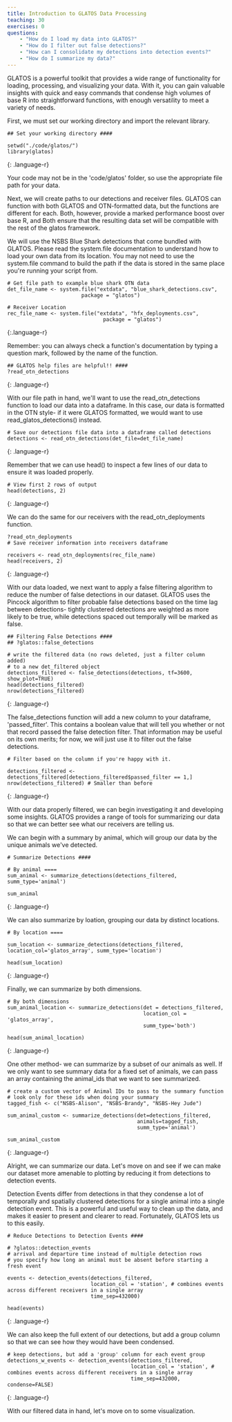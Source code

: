 ```yaml
---
title: Introduction to GLATOS Data Processing
teaching: 30
exercises: 0
questions:
    - "How do I load my data into GLATOS?"
    - "How do I filter out false detections?"
    - "How can I consolidate my detections into detection events?"
    - "How do I summarize my data?"
---
```


GLATOS is a powerful toolkit that provides a wide range of functionality for loading,
processing, and visualizing your data. With it, you can gain valuable insights
with quick and easy commands that condense high volumes of base R into straightforward
functions, with enough versatility to meet a variety of needs.

First, we must set our working directory and import the relevant library.

~~~
## Set your working directory ####

setwd("./code/glatos/")
library(glatos)
~~~
{: .language-r}

Your code may not be in the 'code/glatos' folder, so use the appropriate file path for
your data.

Next, we will create paths to our detections and receiver files. GLATOS can
function with both GLATOS and OTN-formatted data, but the functions are different
for each. Both, however, provide a marked performance boost over base R, and Both
ensure that the resulting data set will be compatible with the rest of the glatos
framework.

We will use the NSBS Blue Shark detections that come bundled with GLATOS. Please
read the system.file documentation to understand how to load your own data from
its location. You may not need to use the system.file command to build the path
if the data is stored in the same place you're running your script from.

~~~
# Get file path to example blue shark OTN data
det_file_name <- system.file("extdata", "blue_shark_detections.csv",
                        package = "glatos")

# Receiver Location
rec_file_name <- system.file("extdata", "hfx_deployments.csv",
                               package = "glatos")
~~~
{:.language-r}


Remember: you can always check a function's documentation by typing a question
mark, followed by the name of the function.
~~~
## GLATOS help files are helpful!! ####
?read_otn_detections
~~~
{: .language-r}

With our file path in hand, we'll want to use the read_otn_detections function
to load our data into a dataframe. In this case, our data is formatted in the OTN
style- if it were GLATOS formatted, we would want to use read_glatos_detections()
instead.

~~~
# Save our detections file data into a dataframe called detections
detections <- read_otn_detections(det_file=det_file_name)
~~~
{: .language-r}


Remember that we can use head() to inspect a few lines of our data to ensure it
was loaded properly.

~~~
# View first 2 rows of output
head(detections, 2)
~~~
{: .language-r}

We can do the same for our receivers with the read_otn_deployments function.

~~~
?read_otn_deployments
# Save receiver information into receivers dataframe

receivers <- read_otn_deployments(rec_file_name)
head(receivers, 2)
~~~
{: .language-r}

With our data loaded, we next want to apply a false filtering algorithm to reduce
the number of false detections in our dataset. GLATOS uses the Pincock algorithm
to filter probable false detections based on the time lag between detections- tightly
clustered detections are weighted as more likely to be true, while detections spaced
out temporally will be marked as false.

~~~
## Filtering False Detections ####
## ?glatos::false_detections

# write the filtered data (no rows deleted, just a filter column added)
# to a new det_filtered object
detections_filtered <- false_detections(detections, tf=3600, show_plot=TRUE)
head(detections_filtered)
nrow(detections_filtered)
~~~
{: .language-r}

The false_detections function will add a new column to your dataframe, 'passed_filter'.
This contains a boolean value that will tell you whether or not that record passed the
false detection filter. That information may be useful on its own merits; for now,
we will just use it to filter out the false detections.

~~~
# Filter based on the column if you're happy with it.

detections_filtered <- detections_filtered[detections_filtered$passed_filter == 1,]
nrow(detections_filtered) # Smaller than before
~~~
{: .language-r}

With our data properly filtered, we can begin investigating it and developing some
insights. GLATOS provides a range of tools for summarizing our data so that we can
better see what our receivers are telling us.

We can begin with a summary by animal, which will group our data by the unique animals we've
detected.

~~~
# Summarize Detections ####

# By animal ====
sum_animal <- summarize_detections(detections_filtered, summ_type='animal')

sum_animal
~~~
{: .language-r}

We can also summarize by loation, grouping our data by distinct locations.

~~~
# By location ====

sum_location <- summarize_detections(detections_filtered, location_col='glatos_array', summ_type='location')

head(sum_location)
~~~
{: .language-r}

Finally, we can summarize by both dimensions.
~~~
# By both dimensions
sum_animal_location <- summarize_detections(det = detections_filtered,
                                            location_col = 'glatos_array',
                                            summ_type='both')

head(sum_animal_location)
~~~
{: .language-r}

One other method- we can summarize by a subset of our animals as well. If we only want
to see summary data for a fixed set of animals, we can pass an array containing the animal_ids
that we want to see summarized.

~~~
# create a custom vector of Animal IDs to pass to the summary function
# look only for these ids when doing your summary
tagged_fish <- c("NSBS-Alison", "NSBS-Brandy", "NSBS-Hey Jude")

sum_animal_custom <- summarize_detections(det=detections_filtered,
                                          animals=tagged_fish,
                                          summ_type='animal')

sum_animal_custom
~~~
{: .language-r}

Alright, we can summarize our data. Let's move on and see if we can make our dataset
more amenable to plotting by reducing it from detections to detection events.

Detection Events differ from detections in that they condense a lot of temporally and
spatially clustered detections for a single animal into a single detection event. This is
a powerful and useful way to clean up the data, and makes it easier to present and
clearer to read. Fortunately, GLATOS lets us to this easily.

~~~
# Reduce Detections to Detection Events ####

# ?glatos::detection_events
# arrival and departure time instead of multiple detection rows
# you specify how long an animal must be absent before starting a fresh event

events <- detection_events(detections_filtered,
                           location_col = 'station', # combines events across different receivers in a single array
                           time_sep=432000)

head(events)
~~~
{: .language-r}

We can also keep the full extent of our detections, but add a group column so that we can see how they
would have been condensed.

~~~
# keep detections, but add a 'group' column for each event group
detections_w_events <- detection_events(detections_filtered,
                                        location_col = 'station', # combines events across different receivers in a single array
                                        time_sep=432000, condense=FALSE)
~~~
{: .language-r}

With our filtered data in hand, let's move on to some visualization.
